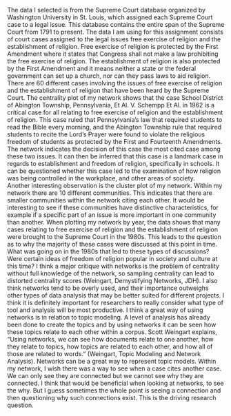 The data I selected is from the Supreme Court database organized by Washington University in St. Louis, which assigned each Supreme Court case to a legal issue. This database contains the entire span of the Supreme Court from 1791 to present. The data I am using for this assignment consists of court cases assigned to the legal issues free exercise of religion and the establishment of religion. Free exercise of religion is protected by the First Amendment where it states that Congress shall not make a law prohibiting the free exercise of religion. The establishment of religion is also protected by the First Amendment and it means neither a state or the federal government can set up a church, nor can they pass laws to aid religion. There are 60 different cases involving the issues of free exercise of religion and the establishment of religion that have been heard by the Supreme Court. 
	The centrality plot of my network shows that the case School District of Abington Township, Pennsylvania, Et Al. V. Schempp Et Al. in 1962 is a critical case for all relating to free exercise of religion and the establishment of religion. This case ruled that Pennsylvania’s law that required students to read the Bible every morning, and the Abington Township rule that required students to recite the Lord’s Prayer were found to violate the religious freedom of students as protected by the First and Fourteenth Amendments. The network indicates the decision of this case the most cited case among these two issues. It can then be inferred that this case is a landmark case in regards to establishment and freedom of religion, specifically in schools. It can be questioned whether this case led to the examination of how religion was being controlled in the workplace, and other areas of society.  
	Another interesting observation is the cluster plot of my network. Within my network there are 10 different communities. This indicates that there are smaller communities within the network citing each other. It would be interesting to see if these communities have distinctive characteristics, for example if a specific part of an issue is more important in one community than another. 
	When plotting my network by year, the data shows that many cases relating to free exercise of religion and the establishment of religion were brought to the Supreme Court in the 1980s. This leads to the question as to why the majority of these cases were discussed at this point in time. What was going on in the 1980s that led to these types of discussions? Were certain ideas of freedom of religion popular in society and culture at this time?
	I think a major critique with networks is the problem of centrality without full knowledge of the network, so sampling centrality can lead to distorted centrality scores (Weingart, Demystifying Networks, JDH). I also think networks tend to be overly used, and their importance outweighs other types of data analysis that may be better suited for different projects. I think it is definitely important for researchers to really consider what type of tool and analysis will be most productive. I think a great way of using networks is in relation to topic modeling. A level of analysis has already been done to create the topics and by using networks it can be seen how these topics relate to each other within a corpus. Scott Weingart explains, “Using networks, we can see how documents relate to one another, how they relate to topics, how topics are related to each other, and how all of those are related to words.” (Weingart, Topic Modeling and Network Analysis). Networks can be a great way to represent topic models. 
	Within my network, I wish there was a way to see when a case cites another case. We can only see they are connected but we cannot see why they are connected. I think that would be beneficial when looking at networks, to see the why. But I guess sometimes the whole point is seeing a connection and then questioning why such connections exist. This is the driving research question. 


